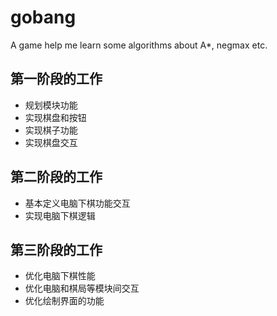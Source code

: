 # gobang
A game help me learn some algorithms about A*, negmax etc.


## 第一阶段的工作
- 规划模块功能
- 实现棋盘和按钮
- 实现棋子功能
- 实现棋盘交互


## 第二阶段的工作
- 基本定义电脑下棋功能交互
- 实现电脑下棋逻辑

## 第三阶段的工作
- 优化电脑下棋性能
- 优化电脑和棋局等模块间交互
- 优化绘制界面的功能
